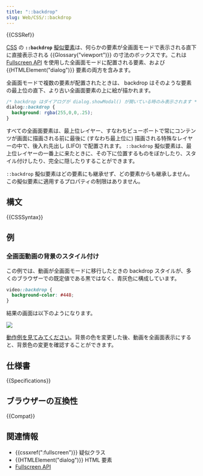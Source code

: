 ```yaml
---
title: "::backdrop"
slug: Web/CSS/::backdrop
---
```


{{CSSRef}}

[CSS](/ja/docs/Web/CSS) の **`::backdrop`** [擬似要素](/ja/docs/Web/CSS/Pseudo-elements)は、何らかの要素が全画面モードで表示される直下に直接表示される {{Glossary("viewport")}} の寸法のボックスです。これは [Fullscreen API](/ja/docs/Web/API/Fullscreen_API) を使用した全画面モードに配置される要素、および {{HTMLElement("dialog")}} 要素の両方を含みます。

全画面モードで複数の要素が配置されたときは、 backdrop はそのような要素の最上位の直下、より古い全画面要素の上に絵が描かれます。

```css
/* backdrop はダイアログが dialog.showModal() が開いている時のみ表示されます */
dialog::backdrop {
  background: rgba(255,0,0,.25);
}
```

すべての全画面要素は、最上位レイヤー、すなわちビューポートで常にコンテンツが画面に描画される前に最後に (すなわち最上位に) 描画される特殊なレイヤーの中で、後入れ先出し (LIFO) で配置されます。 `::backdrop` 擬似要素は、最上位レイヤーの一番上に来たときに、その下に位置するものをぼかしたり、スタイル付けしたり、完全に隠したりすることができます。

`::backdrop` 擬似要素はどの要素にも継承せず、どの要素からも継承しません。この擬似要素に適用するプロパティの制限はありません。

## 構文

{{CSSSyntax}}

## 例

### 全画面動画の背景のスタイル付け

この例では、動画が全画面モードに移行したときの backdrop スタイルが、多くのブラウザーでの既定値である黒ではなく、青灰色に構成しています。

```css
video::backdrop {
  background-color: #448;
}
```

結果の画面は以下のようになります。

![](bbb-backdrop.png)

[動作例を見てみてください](https://mdn.github.io/css-examples/backdrop/index.html)。背景の色を変更した後、動画を全画面表示にすると、背景色の変更を確認することができます。

## 仕様書

{{Specifications}}

## ブラウザーの互換性

{{Compat}}

## 関連情報

- {{cssxref(":fullscreen")}} 疑似クラス
- {{HTMLElement("dialog")}} HTML 要素
- [Fullscreen API](/ja/docs/Web/API/Fullscreen_API)

